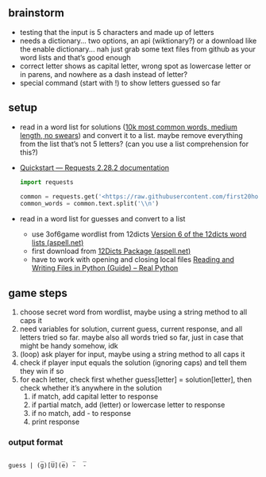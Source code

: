 ## brainstorm
-   testing that the input is 5 characters and made up of letters
-   needs a dictionary… two options, an api (wiktionary?) or a download like the enable dictionary... nah just grab some text files from github as your word lists and that’s good enough
-   correct letter shows as capital letter, wrong spot as lowercase letter or in parens, and nowhere as a dash instead of letter?
-   special command (start with !) to show letters guessed so far

## setup
-   read in a word list for solutions ([10k most common words, medium length, no swears](https://github.com/first20hours/google-10000-english/blob/master/google-10000-english-usa-no-swears-medium.txt)) and convert it to a list. maybe remove everything from the list that’s not 5 letters? (can you use a list comprehension for this?)
    
-   [Quickstart — Requests 2.28.2 documentation](https://requests.readthedocs.io/en/latest/user/quickstart/)
    ```python
    import requests
    
    common = requests.get('<https://raw.githubusercontent.com/first20hours/google-10000-english/master/google-10000-english-usa-no-swears-medium.txt>')
    common_words = common.text.split('\\n')
    ```
    
-   read in a word list for guesses and convert to a list
    -   use 3of6game wordlist from 12dicts [Version 6 of the 12dicts word lists (aspell.net)](http://wordlist.aspell.net/12dicts-readme/#3of6game)
    -   first download from [12Dicts Package (aspell.net)](http://wordlist.aspell.net/12dicts/)
    -   have to work with opening and closing local files [Reading and Writing Files in Python (Guide) – Real Python](https://realpython.com/read-write-files-python/)

## game steps

1.  choose secret word from wordlist, maybe using a string method to all caps it
2.  need variables for solution, current guess, current response, and all letters tried so far. maybe also all words tried so far, just in case that might be handy somehow, idk
3.  (loop) ask player for input, maybe using a string method to all caps it
4.  check if player input equals the solution (ignoring caps) and tell them they win if so
5.  for each letter, check first whether guess[letter] = solution[letter], then check whether it’s anywhere in the solution
    1.  if match, add capital letter to response
    2.  if partial match, add (letter) or lowercase letter to response
    3.  if no match, add - to response
    4.  print response

### output format
```
         _  _  _  _  _
guess | (g)[U](e) -  -
```